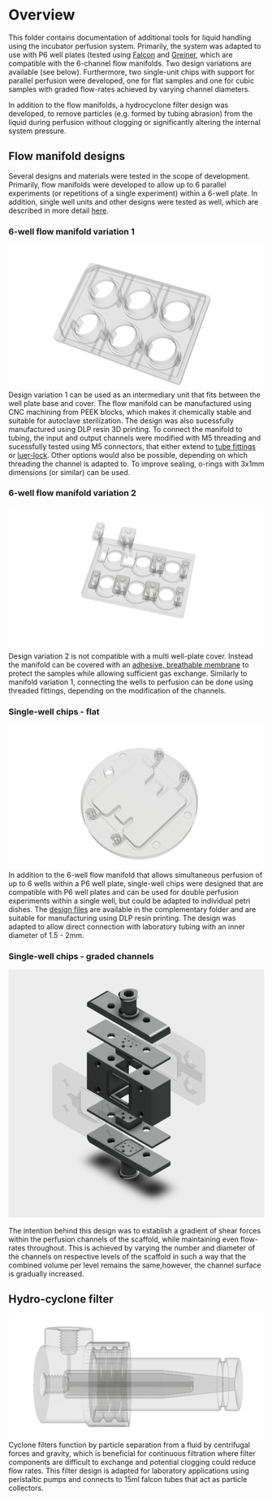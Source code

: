 # Overview
This folder contains documentation of additional tools for liquid handling using the incubator perfusion system. Primarily, the system was adapted to use with P6 well plates (tested using [Falcon](https://ecatalog.corning.com/life-sciences/b2c/US/en/Cell-Culture/Cell-Culture-Vessels/Multiwell-Plates/Falcon%C2%AE-Plates/p/353046) and [Greiner](https://shop.gbo.com/en/row/products/bioscience/cell-culture-products/cellstar-cell-culture-multiwell-plates/657160.html), which are compatible with the 6-channel flow manifolds. Two design variations are available (see below). Furthermore, two single-unit chips with support for parallel perfusion were developed, one for flat samples and one for cubic samples with graded flow-rates achieved by varying channel diameters. 

In addition to the flow manifolds, a hydrocyclone filter design was developed, to remove particles (e.g. formed by tubing abrasion) from the liquid during perfusion without clogging or significantly altering the internal system pressure.

## Flow manifold designs
Several designs and materials were tested in the scope of development. Primarily, flow manifolds were developed to allow up to 6 parallel experiments (or repetitions of a single experiment) within a 6-well plate. In addition, single well units and other designs were tested as well, which are described in more detail [here](https://github.com/IRNAS/newharvest-perfusion-components).
### 6-well flow manifold variation 1
![image|200](https://github.com/IRNAS/newharvest-incubator-perfusion/blob/main/liquid-handling/flow-manifold-6well/Manifold_v1.png)
Design variation 1 can be used as an intermediary unit that fits between the well plate base and cover. The flow manifold can be manufactured using CNC machining from PEEK blocks, which makes it chemically stable and suitable for autoclave sterilization. The design was also sucessfully manufactured using DLP resin 3D printing. To connect the manifold to tubing, the input and output channels were modified with M5 threading and sucessfully tested using M5 connectors, that either extend to [tube fittings](https://www.nordsonmedical.com/Shop/Fluid-Management/Products/M6210-6005) or [luer-lock](https://www.droh.de/produkt/2835-luer-lock-adapter-mit-m5-gewinde-weiblich). Other options would also be possible, depending on which threading the channel is adapted to. To improve sealing, o-rings with 3x1mm dimensions (or similar) can be used.

### 6-well flow manifold variation 2
![image|200](https://github.com/IRNAS/newharvest-incubator-perfusion/blob/main/liquid-handling/flow-manifold-6well/Manifold_v2.png)
Design variation 2 is not compatible with a multi well-plate cover. Instead the manifold can be covered with an [adhesive, breathable membrane](https://www.sigmaaldrich.com/SI/en/product/sigma/z380059) to protect the samples while allowing sufficient gas exchange. Similarly to manifold variation 1, connecting the wells to perfusion can be done using threaded fittings, depending on the modification of the channels.

### Single-well chips - flat
![image](https://github.com/IRNAS/newharvest-incubator-perfusion/blob/main/liquid-handling/P6-single-well-chip/P6-well-chip-single.png)
In addition to the 6-well flow manifold that allows simultaneous perfusion of up to 6 wells within a P6 well plate, single-well chips were designed that are compatible with P6 well plates and can be used for double perfusion experiments within a single well, but could be adapted to individual petri dishes. The [design files](https://github.com/IRNAS/newharvest-incubator-perfusion/tree/main/liquid-handling/P6-single-well-chip) are available in the complementary folder and are suitable for manufacturing using DLP resin printing. The design was adapted to allow direct connection with laboratory tubing with an inner diameter of 1.5 - 2mm.

### Single-well chips - graded channels
![image](https://github.com/IRNAS/newharvest-incubator-perfusion/blob/main/liquid-handling/perfusion-chamber/v1/explode-diagram.png)

The intention behind this design was to establish a gradient of shear forces within the perfusion channels of the scaffold, while maintaining even flow-rates throughout. This is achieved by varying the number and diameter of the channels on respective levels of the scaffold in such a way that the combined volume per level remains the same,however, the channel surface is gradually increased.

## Hydro-cyclone filter
![image](https://github.com/IRNAS/newharvest-incubator-perfusion/blob/main/liquid-handling/15ml-falcon-filter/15ml-falcon-hydrocyclone-filter.png)
Cyclone filters function by particle separation from a fluid by centrifugal forces and gravity, which is beneficial for continuous filtration where filter components are difficult to exchange and potential clogging could reduce flow rates. This filter design is adapted for laboratory applications using peristaltic pumps and connects to 15ml falcon tubes that act as particle collectors.
